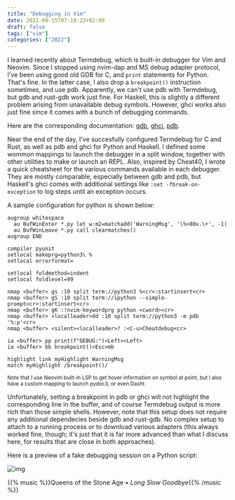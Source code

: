 ```yaml
---
title: "Debugging in Vim"
date: 2022-09-15T07:18:22+02:00
draft: false
tags: ["vim"]
categories: ["2022"]
---
```


I learned recently about Termdebug, which is built-in debugger for Vim and Neovim. Since I stopped using nvim-dap and MS debug adapter protocol, I've been using good old GDB for C, and `print` statements for Python. That's fine. In the latter case, I also drop a `breakpoint()` instruction sometimes, and use pdb. Apparently, we can't use pdb with Termdebug, but gdb and rust-gdb work just fine. For Haskell, this is slightly a different problem arising from unavailable debug symbols. However, ghci works also just fine since it comes with a bunch of debugging commands.

Here are the corresponding documentation: [gdb](https://is.gd/ZjzJP3), [ghci](https://is.gd/vQ1Gdi), [pdb](https://is.gd/1aHQ09).

Near the end of the day, I've succesfully configured Termdebug for C and Rust, as well as pdb and ghci for Python and Haskell. I defined some wommon mappings to launch the debugger in a split window, together with other utilities to make or launch an REPL. Also, inspired by Cheat40, I wrote a quick cheatsheet for the various commands available in each debugger. They are mostly comparable, especially between gdb and pdb, but Haskell's ghci comes with additional settings like `:set -fbreak-on-exception` to log steps until an exception occurs.

A sample configuration for python is shown below:

```vim
augroup whitespace
  au BufWinEnter *.py let w:m2=matchadd('WarningMsg', '\%>80v.\+', -1)
  au BufWinLeave *.py call clearmatches()
augroup END

compiler pyunit
setlocal makeprg=python3\ %
setlocal errorformat=

setlocal foldmethod=indent
setlocal foldlevel=99

nmap <buffer> gs :10 split term://python3 %<cr>:startinsert<cr>
nmap <buffer> gS :10 split term://ipython --simple-prompt<cr>:startinsert<cr>
nmap <buffer> gK :!nvim-keywordprg python <cword><cr>
nmap <buffer> <localleader>dd :10 split term://python3 -m pdb '%:p'<cr>
nmap <buffer> <silent><localleader>? :<C-u>Cheatdebug<cr>

ia <buffer> pp print(f"DEBUG:")<Left><Left>
ia <buffer> bb breakpoint()<Esc>mb

highlight link myHighlight WarningMsg
match myHighlight /breakpoint()/
```

<small>Note that I use Neovim built-in LSP to get hover information on symbol at point, but I also have a custom mapping to launch pydoc3, or even Dasht.</small>

Unfortunately, setting a breakpoint in pdb or ghci will not highlight the corresponding line in the buffer, and of course Termdebug output is more rich than those simple shells. However, note that this setup does not require any additional dependecies beside gdb and rust-gdb. No complex setup to attach to a running process or to download various adapters (this always worked fine, though; it's just that it is far more advanced than what I discuss here, for results that are close in both approaches).

Here is a preview of a fake debugging session on a Python script:

![img](/img/2022-09-15-13-29-01.png)

{{% music %}}Queens of the Stone Age • _Long Slow Goodbye_{{% /music %}}

